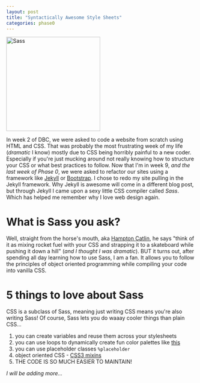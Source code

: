 ```yaml
---
layout: post
title: "Syntactically Awesome Style Sheets"
categories: phase0
---
```

<img class="center" src="http://sass-lang.com/assets/img/logos/logo-b6e1ef6e.svg" alt="Sass" style="width: 250px; height: 250px;"/>

In week 2 of DBC, we were asked to code a website from scratch using HTML and CSS.  That was probably the most frustrating week of my life (*dramatic* I know) mostly due to CSS being horribly painful to a new coder. Especially if you're just mucking around not really knowing how to structure your CSS or what best practices to follow. Now that I'm in week 9, *and the last week of Phase 0*, we were asked to refactor our sites using a framework like [Jekyll](http://jekyllrb.com/) or [Bootstrap](http://getbootstrap.com/).  I chose to redo my site pulling in the Jekyll framework.  Why Jekyll is awesome will come in a different blog post, but through Jekyll I came upon a sexy little CSS compiler called *Sass*.  Which has helped me remember why I love web design again.

# What is Sass you ask?
Well, straight from the horse's mouth, aka [Hampton Catlin](http://www.hamptoncatlin.com/), he says "think of it as mixing rocket fuel with your CSS and strapping it to a skateboard while pushing it down a hill" (*and I thought I was dramatic*).  BUT it turns out, after spending all day learning how to use Sass, I am a fan.  It allows you to follow the principles of object oriented programming while compiling your code into vanilla CSS.

# 5 things to love about Sass
CSS is a subclass of Sass, meaning just writing CSS means you're also writing Sass! Of course, Sass lets you do waaay cooler things than plain CSS...

1. you can create variables and reuse them across your stylesheets
2. you can use loops to dynamically create fun color palettes  like [this](http://codepen.io/ruandre/pen/howFi)
3. you can use placeholder classes ```%placeholder```
4. object oriented CSS - [CSS3 mixins](http://oocss.org/spec/css-mixins.html)
5. THE CODE IS SO MUCH EASIER TO MAINTAIN!

*I will be adding more...*